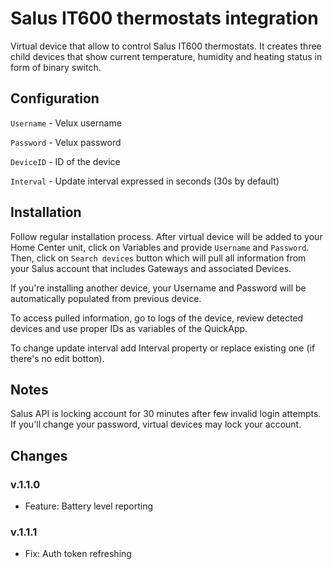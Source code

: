 # Salus IT600 thermostats integration

Virtual device that allow to control Salus IT600 thermostats. It creates three child devices that show current temperature, humidity and heating status in form of binary switch.

## Configuration

`Username` - Velux username

`Password` - Velux password

`DeviceID` - ID of the device

`Interval` - Update interval expressed in seconds (30s by default)


## Installation

Follow regular installation process. After virtual device will be added to your Home Center unit, click on Variables and provide `Username` and `Password`.
Then, click on `Search devices` button which will pull all information from your Salus account that includes Gateways and associated Devices.

If you're installing another device, your Username and Password will be automatically populated from previous device.

To access pulled information, go to logs of the device, review detected devices and use proper IDs as variables of the QuickApp.

To change update interval add Interval property or replace existing one (if there's no edit botton).

## Notes

Salus API is locking account for 30 minutes after few invalid login attempts. If you'll change your password, virtual devices may lock your account.

## Changes

### v.1.1.0
 - Feature: Battery level reporting

### v.1.1.1
 - Fix: Auth token refreshing
